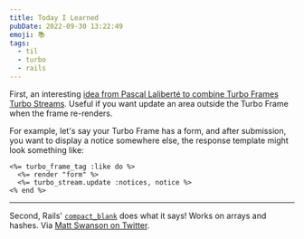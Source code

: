 ```yaml
---
title: Today I Learned
pubDate: 2022-09-30 13:22:49
emoji: 📚
tags:
  - til
  - turbo
  - rails
---
```


First, an interesting [idea from Pascal Laliberté to combine Turbo Frames Turbo Streams](https://discuss.hotwired.dev/t/rails-turbo-frame-flash-and-tooltips/3788/2). Useful if you want update an area outside the Turbo Frame when the frame re-renders.

For example, let's say your Turbo Frame has a form, and after submission, you want to display a notice somewhere else, the response template might look something like:

```erb
<%= turbo_frame_tag :like do %>
  <%= render "form" %>
  <%= turbo_stream.update :notices, notice %>
<% end %>
```

---

Second, Rails' [`compact_blank`](https://api.rubyonrails.org/classes/Enumerable.html#method-i-compact_blank) does what it says! Works on arrays and hashes. Via [Matt Swanson on Twitter](https://twitter.com/_swanson/status/1574500221459087381).
